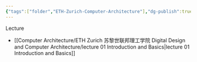 ```yaml
---
{"tags":["folder","ETH-Zurich-Computer-Architecture"],"dg-publish":true,"permalink":"/Computer Architecture/ETH Zurich 苏黎世联邦理工学院 Digital Design and Computer Architecture/ETH Zurich 苏黎世联邦理工学院 Digital Design and Computer Architecture/","dgPassFrontmatter":true,"noteIcon":"","created":"2025-07-21T16:17:55.514+08:00","updated":"2025-07-24T18:14:12.263+08:00"}
---
```


Lecture
- [[Computer Architecture/ETH Zurich 苏黎世联邦理工学院 Digital Design and Computer Architecture/lecture 01 Introduction and Basics\|lecture 01 Introduction and Basics]]
